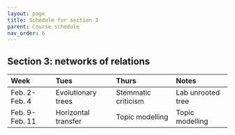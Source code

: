 ```yaml
---
layout: page
title: Schedule for section 3
parent: Course schedule
nav_order: 6
---
```



## Section 3: networks of relations

| Week | Tues | Thurs     |     Notes  |
| :------------- |:------------- | :------------- |:------------- |
|Feb. 2-Feb. 4 | Evolutionary trees | Stemmatic criticism |  Lab unrooted tree |
|Feb. 9-Feb. 11 | Horizontal transfer | Topic modelling |  Topic modelling |

